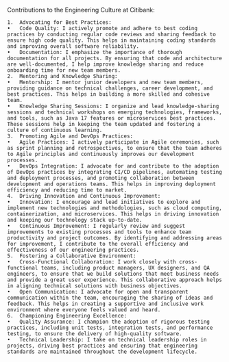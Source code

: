 
Contributions to the Engineering Culture at Citibank:

	1.	Advocating for Best Practices:
	•	Code Quality: I actively promote and adhere to best coding practices by conducting regular code reviews and sharing feedback to ensure high code quality. This helps in maintaining coding standards and improving overall software reliability.
	•	Documentation: I emphasize the importance of thorough documentation for all projects. By ensuring that code and architecture are well-documented, I help improve knowledge sharing and reduce onboarding time for new team members.
	2.	Mentoring and Knowledge Sharing:
	•	Mentorship: I mentor junior developers and new team members, providing guidance on technical challenges, career development, and best practices. This helps in building a more skilled and cohesive team.
	•	Knowledge Sharing Sessions: I organize and lead knowledge-sharing sessions and technical workshops on emerging technologies, frameworks, and tools, such as Java 17 features or microservices best practices. These sessions help in keeping the team updated and fostering a culture of continuous learning.
	3.	Promoting Agile and DevOps Practices:
	•	Agile Practices: I actively participate in Agile ceremonies, such as sprint planning and retrospectives, to ensure that the team adheres to Agile principles and continuously improves our development processes.
	•	DevOps Integration: I advocate for and contribute to the adoption of DevOps practices by integrating CI/CD pipelines, automating testing and deployment processes, and promoting collaboration between development and operations teams. This helps in improving deployment efficiency and reducing time to market.
	4.	Driving Innovation and Continuous Improvement:
	•	Innovation: I encourage and lead initiatives to explore and implement new technologies and methodologies, such as cloud computing, containerization, and microservices. This helps in driving innovation and keeping our technology stack up-to-date.
	•	Continuous Improvement: I regularly review and suggest improvements to existing processes and tools to enhance team productivity and project outcomes. By identifying and addressing areas for improvement, I contribute to the overall efficiency and effectiveness of our engineering practices.
	5.	Fostering a Collaborative Environment:
	•	Cross-Functional Collaboration: I work closely with cross-functional teams, including product managers, UX designers, and QA engineers, to ensure that we build solutions that meet business needs and provide a great user experience. This collaborative approach helps in aligning technical solutions with business objectives.
	•	Open Communication: I advocate for open and transparent communication within the team, encouraging the sharing of ideas and feedback. This helps in creating a supportive and inclusive work environment where everyone feels valued and heard.
	6.	Championing Engineering Excellence:
	•	Quality Assurance: I champion the adoption of rigorous testing practices, including unit tests, integration tests, and performance testing, to ensure the delivery of high-quality software.
	•	Technical Leadership: I take on technical leadership roles in projects, driving best practices and ensuring that engineering standards are maintained throughout the development lifecycle.
